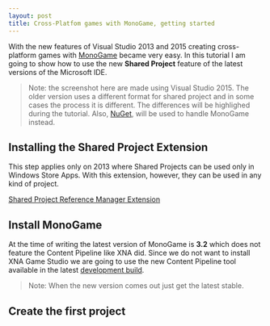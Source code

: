 ```yaml
---
layout: post
title: Cross-Platfom games with MonoGame, getting started
---
```


With the new features of Visual Studio 2013 and 2015 creating cross-platform games with [MonoGame](http://www.monogame.net/) became very easy. In this tutorial I am going to show how to use the new __Shared Project__ feature of the latest versions of the Microsoft IDE.

> Note: the screenshot here are made using Visual Studio 2015.
> The older version uses a different format for shared project and in some cases the process it is different. The differences will be highlighed during the tutorial. Also, [NuGet](http://nuget.org), will be used to handle MonoGame instead.

## Installing the Shared Project Extension
This step applies only on 2013 where Shared Projects can be used only in Windows Store Apps. With this extension, however, they can be used in any kind of project.

[Shared Project Reference Manager Extension](https://visualstudiogallery.msdn.microsoft.com/315c13a7-2787-4f57-bdf7-adae6ed54450)

## Install MonoGame
At the time of writing the latest version of MonoGame is __3.2__ which does not feature the Content Pipeline like XNA did. Since we do not want to install XNA Game Studio we are going to use the new Content Pipeline tool available in the latest [development build](http://www.monogame.net/downloads/).

> Note: When the new version comes out just get the latest stable.

## Create the first project


